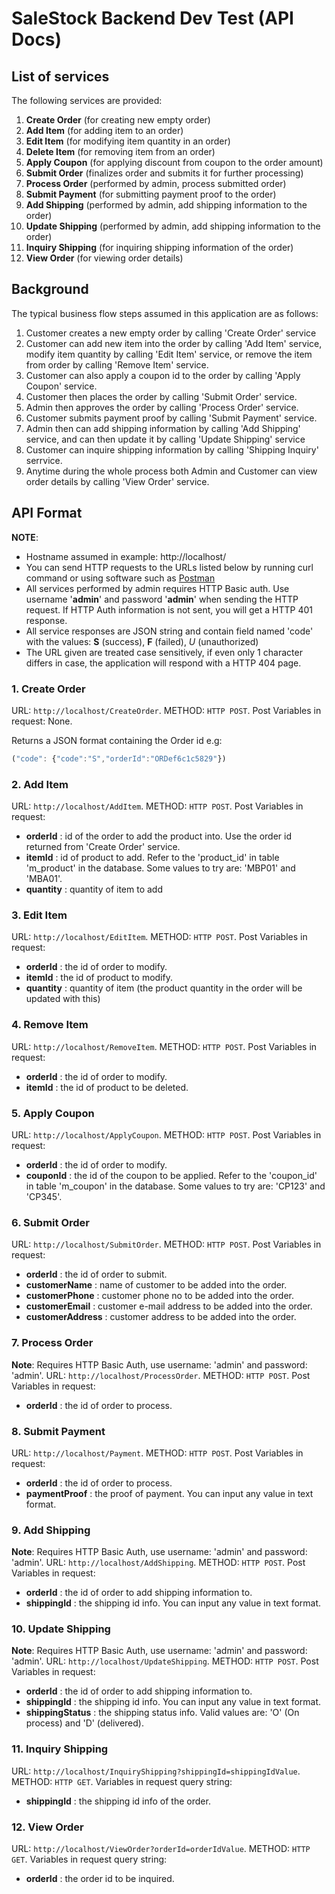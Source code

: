 SaleStock Backend Dev Test (API Docs)
=====================================

List of services
----------------
The following services are provided:
1. **Create Order** (for creating new empty order)
2. **Add Item** (for adding item to an order)
3. **Edit Item** (for modifying item quantity in an order)
4. **Delete Item** (for removing item from an order)
5. **Apply Coupon** (for applying discount from coupon to the order amount)
6. **Submit Order** (finalizes order and submits it for further processing)
7. **Process Order** (performed by admin, process submitted order)
8. **Submit Payment** (for submitting payment proof to the order)
9. **Add Shipping** (performed by admin, add shipping information to the order)
10. **Update Shipping** (performed by admin, add shipping information to the order)
11. **Inquiry Shipping** (for inquiring shipping information of the order)
12. **View Order** (for viewing order details) 

Background
----------
The typical business flow steps assumed in this application are as follows:
1. Customer creates a new empty order by calling 'Create Order' service
2. Customer can add new item into the order by calling 'Add Item' service, modify item quantity by calling 'Edit Item' service, or remove the item from order by calling 'Remove Item' service.
3. Customer can also apply a coupon id to the order by calling 'Apply Coupon' service.
4. Customer then places the order by calling 'Submit Order' service.
5. Admin then approves the order by calling 'Process Order' service.
6. Customer submits payment proof by calling 'Submit Payment' service.
7. Admin then can add shipping information by calling 'Add Shipping' service, and can then update it by calling 'Update Shipping' service
8. Customer can inquire shipping information by calling 'Shipping Inquiry' serrvice.
9. Anytime during the whole process both Admin and Customer can view order details by calling 'View Order' service.

API Format
----------
**NOTE**: 
+ Hostname assumed in example: http://localhost/
+ You can send HTTP requests to the URLs listed below by running curl command or using software such as [Postman](https://www.getpostman.com/)
+ All services performed by admin requires HTTP Basic auth. Use username '**admin**' and password '**admin**' when sending the HTTP request.
If HTTP Auth information is not sent, you will get a HTTP 401 response.
+ All service responses are JSON string and contain field named 'code' with the values: **S** (success), **F** (failed), *U* (unauthorized)
+ The URL given are treated case sensitively, if even only 1 character differs in case, the application will respond with a HTTP 404 page.

### 1. Create Order
URL: `http://localhost/CreateOrder`.
METHOD: `HTTP POST`.
Post Variables in request: None.

Returns a JSON format containing the Order id
e.g:
```javascript
("code": {"code":"S","orderId":"ORDef6c1c5829"})   
````

### 2. Add Item
URL: `http://localhost/AddItem`.
METHOD: `HTTP POST`.
Post Variables in request:
+ **orderId** : id of the order to add the product into. Use the order id returned from 'Create Order' service.
+ **itemId** : id of product to add. Refer to the 'product_id' in table 'm_product' in the database. Some values to try are: 'MBP01' and 'MBA01'.
+ **quantity** : quantity of item to add

### 3. Edit Item
URL: `http://localhost/EditItem`.
METHOD: `HTTP POST`.
Post Variables in request:
+ **orderId** : the id of order to modify.
+ **itemId** : the id of product to modify.
+ **quantity** : quantity of item (the product quantity in the order will be updated with this)

### 4. Remove Item
URL: `http://localhost/RemoveItem`.
METHOD: `HTTP POST`.
Post Variables in request:
+ **orderId** : the id of order to modify.
+ **itemId** : the id of product to be deleted.

### 5. Apply Coupon
URL: `http://localhost/ApplyCoupon`.
METHOD: `HTTP POST`.
Post Variables in request:
+ **orderId** : the id of order to modify.
+ **couponId** : the id of the coupon to be applied. Refer to the 'coupon_id' in table 'm_coupon' in the database. Some values to try are: 'CP123' and 'CP345'.

### 6. Submit Order
URL: `http://localhost/SubmitOrder`.
METHOD: `HTTP POST`.
Post Variables in request:
+ **orderId** : the id of order to submit.
+ **customerName** : name of customer to be added into the order.
+ **customerPhone** : customer phone no to be added into the order.
+ **customerEmail** : customer e-mail address to be added into the order.
+ **customerAddress** : customer address to be added into the order.

### 7. Process Order
**Note**: Requires HTTP Basic Auth, use username: 'admin' and password: 'admin'.
URL: `http://localhost/ProcessOrder`.
METHOD: `HTTP POST`.
Post Variables in request:
+ **orderId** : the id of order to process.

### 8. Submit Payment
URL: `http://localhost/Payment`.
METHOD: `HTTP POST`.
Post Variables in request:
+ **orderId** : the id of order to process.
+ **paymentProof** : the proof of payment. You can input any value in text format.

### 9. Add Shipping
**Note**: Requires HTTP Basic Auth, use username: 'admin' and password: 'admin'.
URL: `http://localhost/AddShipping`.
METHOD: `HTTP POST`.
Post Variables in request:
+ **orderId** : the id of order to add shipping information to.
+ **shippingId** : the shipping id info. You can input any value in text format.

### 10. Update Shipping
**Note**: Requires HTTP Basic Auth, use username: 'admin' and password: 'admin'.
URL: `http://localhost/UpdateShipping`.
METHOD: `HTTP POST`.
Post Variables in request:
+ **orderId** : the id of order to add shipping information to.
+ **shippingId** : the shipping id info. You can input any value in text format.
+ **shippingStatus** : the shipping status info. Valid values are: 'O' (On process) and 'D' (delivered).

### 11. Inquiry Shipping
URL: `http://localhost/InquiryShipping?shippingId=shippingIdValue`.
METHOD: `HTTP GET`.
Variables in request query string:
+ **shippingId** : the shipping id info of the order.

### 12. View Order
URL: `http://localhost/ViewOrder?orderId=orderIdValue`.
METHOD: `HTTP GET`.
Variables in request query string:
+ **orderId** : the order id  to be inquired.
